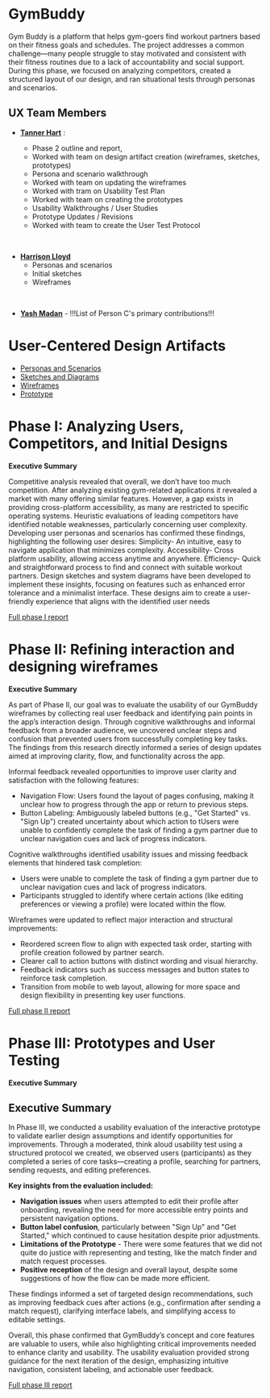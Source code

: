 # GymBuddy

Gym Buddy is a platform that helps gym-goers find workout partners based on their fitness goals and schedules. The project addresses a common challenge—many people struggle to stay motivated and consistent with their fitness routines due to a lack of accountability and social support. During this phase, we focused on analyzing competitors, created a structured layout of our design, and ran situational tests through personas and scenarios.

## UX Team Members

* **[Tanner Hart](https://usabilityengineering.github.io/portfolio-TannerHartt/)** :
  
  - Phase 2 outline and report,
  - Worked with team on design artifact creation (wireframes, sketches, prototypes)
  - Persona and scenario walkthrough
  - Worked with team on updating the wireframes
  - Worked with tram on Usability Test Plan
  - Worked with team on creating the prototypes
  - Usability Walkthroughs / User Studies
  - Prototype Updates / Revisions
  - Worked with team to create the User Test Protocol
<br>
 
* **[Harrison Lloyd](https://usabilityengineering.github.io/portfolio-harryalloyd/)**
  - Personas and scenarios
  - Initial sketches
  - Wireframes
<br>
  
* **[Yash Madan](https://github.com/UsabilityEngineering/portfolio-YashMadan28)** - !!!List of Person C's primary contributions!!!

# User-Centered Design Artifacts

* [Personas and Scenarios](personas/)
* [Sketches and Diagrams](sketches/)
* [Wireframes](wireframes/)
* [Prototype](#)

# Phase I: Analyzing Users, Competitors, and Initial Designs

**Executive Summary**

Competitive analysis revealed that overall, we don’t have too much competition. After analyzing existing gym-related applications it revealed a market with many offering similar features. However, a gap exists in providing cross-platform accessibility, as many are restricted to specific operating systems. Heuristic evaluations of leading competitors have identified notable weaknesses, particularly concerning user complexity. Developing user personas and scenarios has confirmed these findings, highlighting the following user desires: Simplicity- An intuitive, easy to navigate application that minimizes complexity. Accessibility- Cross platform usability, allowing access anytime and anywhere. Efficiency- Quick and straightforward process to find and connect with suitable workout partners. Design sketches and system diagrams have been developed to implement these insights, focusing on features such as enhanced error tolerance and a minimalist interface. These designs aim to create a user-friendly experience that aligns with the identified user needs

[Full phase I report](phaseI/)

# Phase II: Refining interaction and designing wireframes

**Executive Summary**

As part of Phase II, our goal was to evaluate the usability of our GymBuddy wireframes by collecting real user feedback and identifying pain points in the app’s interaction design. Through cognitive walkthroughs and informal feedback from a broader audience, we uncovered unclear steps and confusion that prevented users from successfully completing key tasks. The findings from this research directly informed a series of design updates aimed at improving clarity, flow, and functionality across the app.

Informal feedback revealed opportunities to improve user clarity and satisfaction with the following features:
- Navigation Flow: Users found the layout of pages confusing, making it unclear how to progress through the app or return to previous steps.
- Button Labeling: Ambiguously labeled buttons (e.g., "Get Started" vs. "Sign Up") created uncertainty about which action to tUsers were unable to confidently complete the task of finding a gym partner due to unclear navigation cues and lack of progress indicators.

Cognitive walkthroughs identified usability issues and missing feedback elements that hindered task completion:
- Users were unable to complete the task of finding a gym partner due to unclear navigation cues and lack of progress indicators.
- Participants struggled to identify where certain actions (like editing preferences or viewing a profile) were located within the flow.

Wireframes were updated to reflect major interaction and structural improvements:
- Reordered screen flow to align with expected task order, starting with profile creation followed by partner search.
- Clearer call to action buttons with distinct wording and visual hierarchy.
- Feedback indicators such as success messages and button states to reinforce task completion.
- Transition from mobile to web layout, allowing for more space and design flexibility in presenting key user functions.

[Full phase II report](phaseII/)

# Phase III: Prototypes and User Testing

**Executive Summary**

## Executive Summary

In Phase III, we conducted a usability evaluation of the interactive prototype to validate earlier design assumptions and identify opportunities for improvements. Through a moderated, think aloud usability test using a structured protocol we created, we observed users (participants) as they completed a series of core tasks—creating a profile, searching for partners, sending requests, and editing preferences.

**Key insights from the evaluation included:**

- **Navigation issues** when users attempted to edit their profile after onboarding, revealing the need for more accessible entry points and persistent navigation options.
- **Button label confusion**, particularly between "Sign Up" and "Get Started," which continued to cause hesitation despite prior adjustments.
- **Limitations of the Prototype** - There were some features that we did not quite do justice with representing and testing, like the match finder and match request processes.
- **Positive reception** of the design and overall layout, despite some suggestions of how the flow can be made more efficient.

These findings informed a set of targeted design recommendations, such as improving feedback cues after actions (e.g., confirmation after sending a match request), clarifying interface labels, and simplifying access to editable settings.

Overall, this phase confirmed that GymBuddy’s concept and core features are valuable to users, while also highlighting critical improvements needed to enhance clarity and usability. The usability evaluation provided strong guidance for the next iteration of the design, emphasizing intuitive navigation, consistent labeling, and actionable user feedback.


[Full phase III report](phaseIII/)
